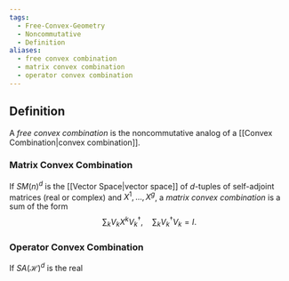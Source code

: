 ```yaml
---
tags:
  - Free-Convex-Geometry
  - Noncommutative
  - Definition
aliases:
  - free convex combination
  - matrix convex combination
  - operator convex combination
---
```

## Definition

A *free convex combination* is the noncommutative analog of a [[Convex Combination|convex combination]].
### Matrix Convex Combination

If $SM(n)^d$ is the [[Vector Space|vector space]] of $d$-tuples of self-adjoint matrices (real or complex) and $X^{1}, \dots, X^{g}$, a *matrix convex combination* is a sum of the form
$$
\sum_{k} V_{k} X^{k} V_{k}^{\dagger}, \quad  \sum_{k} V_{k}^{\dagger}V_{k} = I.
$$
### Operator Convex Combination

If $SA(\mathcal{H})^{d}$ is the real 